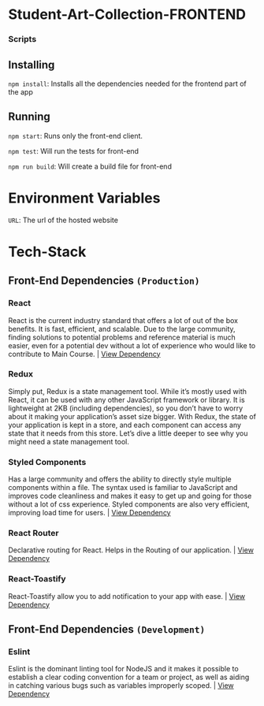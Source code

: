 # Student-Art-Collection-FRONTEND


### Scripts

## Installing

`npm install`: Installs all the dependencies needed for the frontend part of the app

## Running

`npm start`: Runs only the front-end client.

`npm test`: Will run the tests for front-end

`npm run build`: Will create a build file for front-end

# Environment Variables

`URL`: The url of the hosted website

# Tech-Stack

## Front-End Dependencies `(Production)`

### React

React is the current industry standard that offers a lot of out of the box benefits. It is fast, efficient, and scalable. Due to the large community, finding solutions to potential problems and reference material is much easier, even for a potential dev without a lot of experience who would like to contribute to Main Course. | [View Dependency](https://reactjs.org/docs/getting-started.html)

### Redux

Simply put, Redux is a state management tool. While it’s mostly used with React, it can be used with any other JavaScript framework or library. It is lightweight at 2KB (including dependencies), so you don’t have to worry about it making your application’s asset size bigger. With Redux, the state of your application is kept in a store, and each component can access any state that it needs from this store. Let’s dive a little deeper to see why you might need a state management tool.


### Styled Components

Has a large community and offers the ability to directly style multiple components within a file. The syntax used is familiar to JavaScript and improves code cleanliness and makes it easy to get up and going for those without a lot of css experience. Styled components are also very efficient, improving load time for users. | [View Dependency](https://www.styled-components.com/docs/)

### React Router
Declarative routing for React. Helps in the Routing of our application.
 | [View Dependency](https://reacttraining.com/react-router/web/guides/quick-start)
 
### React-Toastify
React-Toastify allow you to add notification to your app with ease. | [View Dependency](https://github.com/fkhadra/react-toastify)
 
 
## Front-End Dependencies `(Development)`

### Eslint
Eslint is the dominant linting tool for NodeJS and it makes it possible to establish a clear coding convention for a team or project, as well as aiding in catching various bugs such as variables improperly scoped. | [View Dependency](https://eslint.org/)
 
 
 
